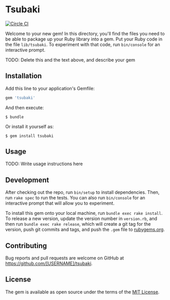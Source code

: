 # Tsubaki

[![Circle CI](https://circleci.com/gh/kakipo/tsubaki/tree/master.svg?style=svg)](https://circleci.com/gh/kakipo/tsubaki/tree/master)

Welcome to your new gem! In this directory, you'll find the files you need to be able to package up your Ruby library into a gem. Put your Ruby code in the file `lib/tsubaki`. To experiment with that code, run `bin/console` for an interactive prompt.

TODO: Delete this and the text above, and describe your gem

## Installation

Add this line to your application's Gemfile:

```ruby
gem 'tsubaki'
```

And then execute:

    $ bundle

Or install it yourself as:

    $ gem install tsubaki

## Usage

TODO: Write usage instructions here

## Development

After checking out the repo, run `bin/setup` to install dependencies. Then, run `rake spec` to run the tests. You can also run `bin/console` for an interactive prompt that will allow you to experiment.

To install this gem onto your local machine, run `bundle exec rake install`. To release a new version, update the version number in `version.rb`, and then run `bundle exec rake release`, which will create a git tag for the version, push git commits and tags, and push the `.gem` file to [rubygems.org](https://rubygems.org).

## Contributing

Bug reports and pull requests are welcome on GitHub at https://github.com/[USERNAME]/tsubaki.


## License

The gem is available as open source under the terms of the [MIT License](http://opensource.org/licenses/MIT).

